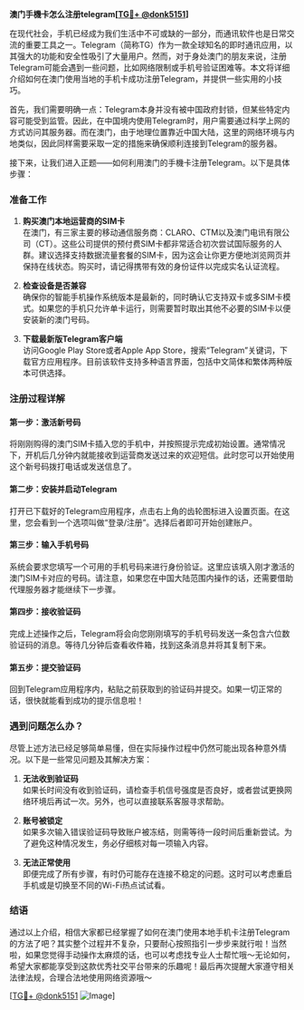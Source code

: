 **澳门手機卡怎么注册telegram[[TG💪+ @donk5151](https://t.me/s/donk5151)]**

在现代社会，手机已经成为我们生活中不可或缺的一部分，而通讯软件也是日常交流的重要工具之一。Telegram（简称TG）作为一款全球知名的即时通讯应用，以其强大的功能和安全性吸引了大量用户。然而，对于身处澳门的朋友来说，注册Telegram可能会遇到一些问题，比如网络限制或手机号验证困难等。本文将详细介绍如何在澳门使用当地的手机卡成功注册Telegram，并提供一些实用的小技巧。

首先，我们需要明确一点：Telegram本身并没有被中国政府封锁，但某些特定内容可能受到监管。因此，在中国境内使用Telegram时，用户需要通过科学上网的方式访问其服务器。而在澳门，由于地理位置靠近中国大陆，这里的网络环境与内地类似，因此同样需要采取一定的措施来确保顺利连接到Telegram的服务器。

接下来，让我们进入正题——如何利用澳门的手機卡注册Telegram。以下是具体步骤：

### 准备工作

1. **购买澳门本地运营商的SIM卡**  
   在澳门，有三家主要的移动通信服务商：CLARO、CTM以及澳门电讯有限公司（CT）。这些公司提供的预付费SIM卡都非常适合初次尝试国际服务的人群。建议选择支持数据流量套餐的SIM卡，因为这会让你更方便地浏览网页并保持在线状态。购买时，请记得携带有效的身份证件以完成实名认证流程。

2. **检查设备是否兼容**  
   确保你的智能手机操作系统版本是最新的，同时确认它支持双卡或多SIM卡模式。如果您的手机只允许单卡运行，则需要暂时取出其他不必要的SIM卡以便安装新的澳门号码。

3. **下载最新版Telegram客户端**  
   访问Google Play Store或者Apple App Store，搜索“Telegram”关键词，下载官方应用程序。目前该软件支持多种语言界面，包括中文简体和繁体两种版本可供选择。

### 注册过程详解

#### 第一步：激活新号码
将刚刚购得的澳门SIM卡插入您的手机中，并按照提示完成初始设置。通常情况下，开机后几分钟内就能接收到运营商发送过来的欢迎短信。此时您可以开始使用这个新号码拨打电话或发送信息了。

#### 第二步：安装并启动Telegram
打开已下载好的Telegram应用程序，点击右上角的齿轮图标进入设置页面。在这里，您会看到一个选项叫做“登录/注册”。选择后者即可开始创建账户。

#### 第三步：输入手机号码
系统会要求您填写一个可用的手机号码来进行身份验证。这里应该填入刚才激活的澳门SIM卡对应的号码。请注意，如果您在中国大陆范围内操作的话，还需要借助代理服务器才能继续下一步骤。

#### 第四步：接收验证码
完成上述操作之后，Telegram将会向您刚刚填写的手机号码发送一条包含六位数验证码的消息。等待几分钟后查看收件箱，找到这条消息并将其复制下来。

#### 第五步：提交验证码
回到Telegram应用程序内，粘贴之前获取到的验证码并提交。如果一切正常的话，很快就能看到成功的提示信息啦！

### 遇到问题怎么办？

尽管上述方法已经足够简单易懂，但在实际操作过程中仍然可能出现各种意外情况。以下是一些常见问题及其解决方案：

1. **无法收到验证码**  
   如果长时间没有收到验证码，请检查手机信号强度是否良好，或者尝试更换网络环境后再试一次。另外，也可以直接联系客服寻求帮助。

2. **账号被锁定**  
   如果多次输入错误验证码导致账户被冻结，则需等待一段时间后重新尝试。为了避免这种情况发生，务必仔细核对每一项输入内容。

3. **无法正常使用**  
   即便完成了所有步骤，有时仍可能存在连接不稳定的问题。这时可以考虑重启手机或是切换至不同的Wi-Fi热点试试看。

### 结语

通过以上介绍，相信大家都已经掌握了如何在澳门使用本地手机卡注册Telegram的方法了吧？其实整个过程并不复杂，只要耐心按照指引一步步来就行啦！当然啦，如果您觉得手动操作太麻烦的话，也可以考虑找专业人士帮忙哦～无论如何，希望大家都能享受到这款优秀社交平台带来的乐趣呢！最后再次提醒大家遵守相关法律法规，合理合法地使用网络资源哦～

[[TG💪+ @donk5151](https://t.me/s/donk5151) ![Image](https://i.postimg.cc/rwNCRYN7/Snipaste-2025-04-30-17-27-05.png)]